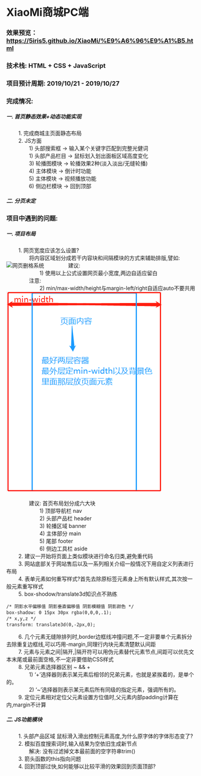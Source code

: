 # XiaoMi商城PC端
### 效果预览： https://5iris5.github.io/XiaoMi/%E9%A6%96%E9%A1%B5.html
### 技术栈: HTML + CSS + JavaScript
### 项目预计周期: 2019/10/21 - 2019/10/27
### 完成情况:
##### 一. 首页静态效果+动态功能实现
&emsp;&emsp;  1. 完成商城主页面静态布局</br>
&emsp;&emsp;  2. JS方面</br>
&emsp;&emsp;&emsp;&emsp;  1) 头部搜索框 -> 输入某个关键字匹配到完整光健词</br>
&emsp;&emsp;&emsp;&emsp;  1) 头部产品栏目 -> 鼠标划入划出面板区域高度变化</br>
&emsp;&emsp;&emsp;&emsp;  3) 轮播图模块 -> 轮播效果2种(淡入淡出/无缝轮播)</br>
&emsp;&emsp;&emsp;&emsp;  4) 主体模块 -> 倒计时功能</br>
&emsp;&emsp;&emsp;&emsp;  5) 主体模块 -> 视频播放功能</br>
&emsp;&emsp;&emsp;&emsp;  6) 侧边栏模块 -> 回到顶部</br>
##### 二. 分页未定


### 项目中遇到的问题:
##### 一. 项目布局
&emsp;&emsp;  1. 网页宽度应该怎么设置?</br>
&emsp;&emsp;&emsp;&emsp;  将内容区域划分成若干内容块和间隔模块的方式来辅助排版,譬如:</br>
![网页删格系统](https://image.uisdc.com/wp-content/uploads/2019/07/uisdc-kd-20190725-4.jpg)
&emsp;&emsp;&emsp;&emsp;  建议:</br>
&emsp;&emsp;&emsp;&emsp;&emsp;&emsp;  1) 使用以上公式设置网页最小宽度,两边自适应留白</br>
&emsp;&emsp;&emsp;&emsp;  注意:</br>
&emsp;&emsp;&emsp;&emsp;&emsp;&emsp;  2) min/max-width/height与margin-left/right自适应auto不要共用</br>
![整体布局](./images/layout.png)  
</br>
&emsp;&emsp;&emsp;&emsp;  建议: 首页布局划分成六大块</br>
&emsp;&emsp;&emsp;&emsp;&emsp;&emsp;  1) 顶部导航栏 nav</br>
&emsp;&emsp;&emsp;&emsp;&emsp;&emsp;  2) 头部产品栏 header</br>
&emsp;&emsp;&emsp;&emsp;&emsp;&emsp;  3) 轮播区域 banner</br>
&emsp;&emsp;&emsp;&emsp;&emsp;&emsp;  4) 主体部分 main</br>
&emsp;&emsp;&emsp;&emsp;&emsp;&emsp;  5) 尾部 footer</br>
&emsp;&emsp;&emsp;&emsp;&emsp;&emsp;  6) 侧边工具栏 aside </br>
&emsp;&emsp;  2. 建议一开始将页面上类似模块进行命名归类,避免重代码</br>
&emsp;&emsp;  3. 网站底部关于网站售后以及一系列相关介绍一般情况下用自定义列表进行布局</br>
&emsp;&emsp;  4. 表单元素如何重写样式?首先去除原标签元素身上所有默认样式,其次按一般元素重写样式</br>
&emsp;&emsp;  5. box-shodow/translate3d知识点不熟练</br>
```
/* 阴影水平偏移值 阴影垂直偏移值 阴影模糊值 阴影颜色 */
box-shadow: 0 15px 30px rgba(0,0,0,.1);
/* x,y,z */
transform: translate3d(0,-2px,0);
```
&emsp;&emsp;  6. 几个元素无缝隙排列时,border边框线冲撞问题,不一定非要单个元素拆分去除重复边框线,可以巧用-margin,同理行内块元素清楚默认间距</br>
&emsp;&emsp;  7. 元素与元素之间|隔开,|隔开符可以用伪元素替代元素节点,间距可以优先文本末尾或最前面空格,不一定非要借助CSS样式</br>
&emsp;&emsp;  8. 兄弟元素选择器区别 ~ && +</br>
&emsp;&emsp;&emsp;&emsp;  1) ‘+’选择器则表示某元素后相邻的兄弟元素，也就是紧挨着的，是单个的。</br>
&emsp;&emsp;&emsp;&emsp;  2) ‘~’选择器则表示某元素后所有同级的指定元素，强调所有的。</br>
&emsp;&emsp;  9. 定位元素相对定位父元素设置方位值时,父元素内部padding计算在内,margin不计算</br>

##### 二. JS功能模块
&emsp;&emsp;  1. 头部产品区域 鼠标滑入滑出控制元素高度,为什么原字体的字体形态变了?</br>
&emsp;&emsp;  2. 模拟百度搜索词时,输入结果为空依旧生成新节点</br>
&emsp;&emsp;&emsp;&emsp; 解决: 没有过滤掉文本最前面的空字符串trim()</br>
&emsp;&emsp;  3. 箭头函数的this指向问题</br>
&emsp;&emsp;  4. 回到顶部过快,如何能够以比较平滑的效果回到页面顶部?</br>
